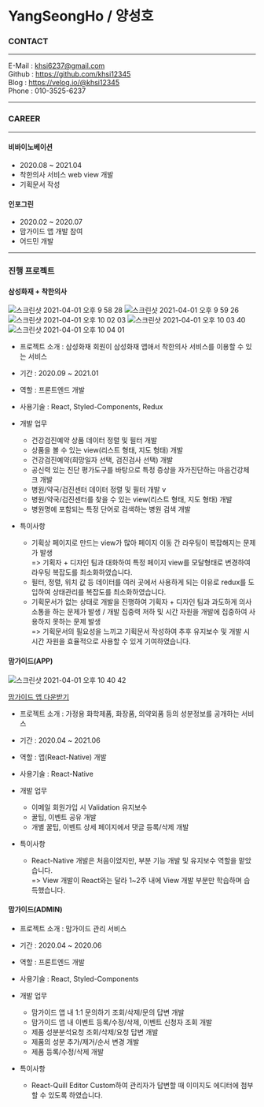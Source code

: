 # YangSeongHo / 양성호
### CONTACT
- - -  
E-Mail : khsi6237@gmail.com  
Github : https://github.com/khsi12345  
Blog : https://velog.io/@khsi12345  
Phone : 010-3525-6237  
- - -  

### CAREER  
- - -
#### 비바이노베이션  

 - 2020.08 ~ 2021.04
 - 착한의사 서비스 web view 개발
 - 기획문서 작성

#### 인포그린

 - 2020.02 ~ 2020.07
 - 맘가이드 앱 개발 참여
 - 어드민 개발 
- - -

### 진행 프로젝트

#### 삼성화재 + 착한의사

![스크린샷 2021-04-01 오후 9 58 28](https://user-images.githubusercontent.com/39074374/113297314-6ca16b80-9335-11eb-99bb-2f3803ef98c9.png)
![스크린샷 2021-04-01 오후 9 59 26](https://user-images.githubusercontent.com/39074374/113297431-8fcc1b00-9335-11eb-9a92-a43d8c4e11d7.png)
![스크린샷 2021-04-01 오후 10 02 03](https://user-images.githubusercontent.com/39074374/113297712-ecc7d100-9335-11eb-992d-0814a16a1bad.png)
![스크린샷 2021-04-01 오후 10 03 40](https://user-images.githubusercontent.com/39074374/113297905-31ec0300-9336-11eb-87f9-b4bc05714e38.png)
![스크린샷 2021-04-01 오후 10 04 01](https://user-images.githubusercontent.com/39074374/113297911-331d3000-9336-11eb-956f-104d5fb3356c.png)


 - 프로젝트 소개 : 삼성화재 회원이 삼성화재 앱애서 착한의사 서비스를 이용할 수 있는 서비스  
 - 기간 : 2020.09 ~ 2021.01  
 - 역할 : 프론트엔드 개발  
 - 사용기술 : React, Styled-Components, Redux  
 - 개발 업무    
   - 건강검진예약 상품 데이터 정렬 및 필터 개발  
   - 상품을 볼 수 있는 view(리스트 형태, 지도 형태) 개발  
   - 건강검진예약(희망일자 선택, 검진검사 선택) 개발   
   - 공신력 있는 진단 평가도구를 바탕으로 특정 증상을 자가진단하는 마음건강체크 개발  
   - 병원/약국/검진센터 데이터 정렬 및 필터 개발  v
   - 병원/약국/검진센터를 찾을 수 있는 view(리스트 형태, 지도 형태) 개발  
   - 병원명에 포함되는 특정 단어로 검색하는 병원 검색 개발  
 
 - 특이사항 
   - 기획상 페이지로 만드는 view가 많아 페이지 이동 간 라우팅이 복잡해지는 문제가 발생  
     => 기획자 + 디자인 팀과 대화하여 특정 페이지 view를 모달형태로 변경하여 라우팅 복잡도를 최소화하였습니다.  
   - 필터, 정렬, 위치 값 등 데이터를 여러 곳에서 사용하게 되는 이유로 redux를 도입하여 상태관리를 복잡도를 최소화하였습니다. 
   - 기획문서가 없는 상태로 개발을 진행하여 기획자 + 디자인 팀과 과도하게 의사소통을 하는 문제가 발생 / 개발 집중력 저하 및 시간 자원을 개발에 집중하여 사용하지 못하는 문제 발생  
     => 기획문서의 필요성을 느끼고 기획문서 작성하여 추후 유지보수 및 개발 시 시간 자원을 효율적으로 사용할 수 있게 기여하였습니다.  
     
     
#### 맘가이드(APP)
![스크린샷 2021-04-01 오후 10 40 42](https://user-images.githubusercontent.com/39074374/113302729-51d1f580-933b-11eb-8a91-50414fe0bf04.png)  
 
 [맘가이드 앱 다운받기](https://apps.apple.com/kr/app/%EB%A7%98%EA%B0%80%EC%9D%B4%EB%93%9C-%ED%99%94%EC%9E%A5%ED%92%88-%EC%84%B8%EC%A0%9C-%EB%93%B1%EA%B8%89-check/id1466352877)
 - 프로젝트 소개 : 가정용 화학제품, 화장품, 의약외품 등의 성분정보를 공개하는 서비스  
 - 기간 : 2020.04 ~ 2021.06  
 - 역할 : 앱(React-Native) 개발  
 - 사용기술 : React-Native  
 - 개발 업무    
   - 이메일 회원가입 시 Validation 유지보수  
   - 꿀팁, 이벤트 공유 개발  
   - 개별 꿀팁, 이벤트 상세 페이지에서 댓글 등록/삭제 개발   

 - 특이사항
   - React-Native 개발은 처음이었지만, 부분 기능 개발 및 유지보수 역할을 맡았습니다.  
     => View 개발이 React와는 달라 1~2주 내에 View 개발 부분만 학습하며 습득했습니다.


#### 맘가이드(ADMIN)

 - 프로젝트 소개 : 맘가이드 관리 서비스
 - 기간 : 2020.04 ~ 2020.06
 - 역할 : 프론트엔드 개발
 - 사용기술 : React, Styled-Components
 - 개발 업무
   - 맘가이드 앱 내 1:1 문의하기 조회/삭제/문의 답변 개발
   - 맘가이드 앱 내 이벤트 등록/수정/삭제, 이벤트 신청자 조회 개발
   - 제품 성분분석요청 조회/삭제/요청 답변 개발
   - 제품의 성분 추가/제거/순서 변경 개발
   - 제품 등록/수정/삭제 개발
 
 - 특이사항
   - React-Quill Editor Custom하여 관리자가 답변할 때 이미지도 에디터에 첨부할 수 있도록 하였습니다.
